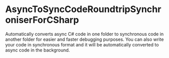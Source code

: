 # AsyncToSyncCodeRoundtripSynchroniserForCSharp
Automatically converts async C# code in one folder to synchronous code in another folder for easier and faster debugging purposes. You can also write your code in synchronous format and it will be automatically converted to async code in the background.
